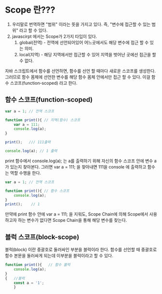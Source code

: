
# Scope 란???

1. 우리말로 번역하면 "범위" 이라는 뜻을 가지고 있다.
  즉, "변수에 접근할 수 있는 범위" 라고 할 수 있다.
2. javascirpt 에서는 Scope가 2가지 타입이 있다.
   1. global(전역) - 전역에 선언되어있어 어느곳에서도 해당 변수에 접근 할 수 있는 의미.
   2. local(지역) - 해당 지역에서만 접근할 수 있어 지역을 벗어난 곳에선 접근을 할 수 없다.

자바 스크립트에서 함수를 선언하면, 함수를 선언 할 때마다 새로운 스코프를 생성한다. 그러므로 함수 몸체에 선언한 변수를 해당 함수 몸체 안에서만 접근 할 수 있다.
이걸 함수 스코프(function-scoped) 라고 한다.

## 함수 스코프(function-scoped)
```javascript
var a = 1; // 전역 스코프

function print(){ // 지역(함수) 스코프
    var a = 111;
    console.log(a);
}

print();   /// 111출력

console.log(a); // 1 출력

```

print 함수에서 console.log(a); 는 a를 출력하기 위해 자신의 함수 스코프 안에 변수 a가 있는지 찾아본다. 그러면 var a = 111; 을 찾아내면 111을 console 에 출력하고 함수는 역할 수행을 한다.

```javascript
var a = 1; // 전역 스코프

function print(){ // 함수 스코프
    console.log(a);
}
print();    // 1
```

만약에 print 함수 안에 var a = 111; 을 지워도, Scope Chain에 의해 Scope에서 사용하고자 하는 변수가 없다면 Scope Chain을 통해 해당 변수를 찾는다.

## 블럭 스코프(block-scope)

블럭(block) 이란 중괄호로 둘러싸인 부분을 블럭이라 한다. 함수를 선언할 때 중괄호로 함수 본문을 둘러싸게 되는데 이부분을 블럭이라고 할 수 있다.

```javascript
function print(){   // 함수 블럭
    console.log(a);
}
{   //블럭
    const a = '1';
    }
```